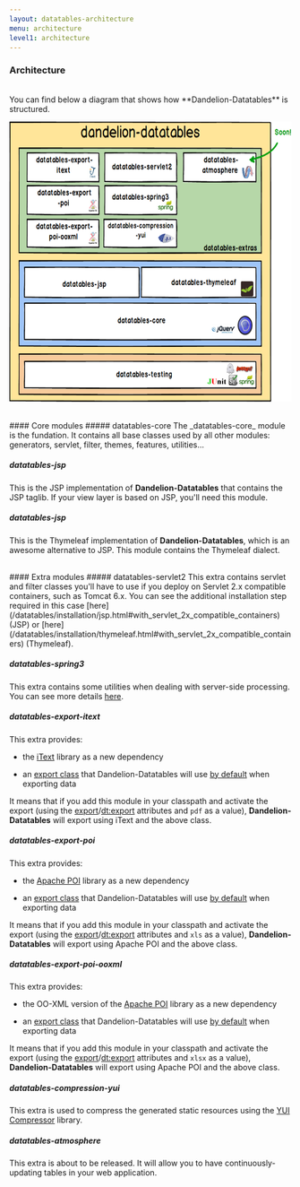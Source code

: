 ```yaml
---
layout: datatables-architecture
menu: architecture
level1: architecture
---
```


### Architecture

<br />
You can find below a diagram that shows how **Dandelion-Datatables** is structured. 
<br />

<p class="text-center">
<img class="blog_img" src="/assets/images/datatables/architecture.png" width="600px" height="500px" />
</p>

<br />
#### Core modules
##### datatables-core
The _datatables-core_ module is the fundation. It contains all base classes used by all other modules: generators, servlet, filter, themes, features, utilities... 

##### datatables-jsp
This is the JSP implementation of **Dandelion-Datatables** that contains the JSP taglib. If your view layer is based on JSP, you'll need this module.

##### datatables-jsp
This is the Thymeleaf implementation of **Dandelion-Datatables**, which is an awesome alternative to JSP. This module contains the Thymeleaf dialect.

<br />
#### Extra modules
##### datatables-servlet2
This extra contains servlet and filter classes you'll have to use if you deploy on Servlet 2.x compatible containers, such as Tomcat 6.x. You can see the additional installation step required in this case [here](/datatables/installation/jsp.html#with_servlet_2x_compatible_containers) (JSP) or [here](/datatables/installation/thymeleaf.html#with_servlet_2x_compatible_containers) (Thymeleaf).

##### datatables-spring3
This extra contains some utilities when dealing with server-side processing. You can see more details [here](/datatables/features/ajax/springmvc.html).

##### datatables-export-itext
This extra provides:
  
 * the [iText](http://itextpdf.com/) library as a new dependency

 * an [export class](https://github.com/dandelion/dandelion-datatables/blob/master/datatables-extras/datatables-export-itext/src/main/java/com/github/dandelion/datatables/extras/export/itext/PdfExport.java) that Dandelion-Datatables will use [by default](https://github.com/dandelion/dandelion-datatables/blob/master/datatables-core/src/main/resources/config/datatables-default.properties#L35) when exporting data

It means that if you add this module in your classpath and activate the export (using the [export](/datatables/ref/jsp/table.html#export)/[dt:export](/datatables/ref/thymeleaf/table.html#dt:export) attributes and `pdf` as a value), **Dandelion-Datatables** will export using iText and the above class.

##### datatables-export-poi
This extra provides:
  
 * the [Apache POI](http://poi.apache.org/) library as a new dependency

 * an [export class](https://github.com/dandelion/dandelion-datatables/blob/master/datatables-extras/datatables-export-poi/src/main/java/com/github/dandelion/datatables/extras/export/poi/XlsExport.java) that Dandelion-Datatables will use [by default](https://github.com/dandelion/dandelion-datatables/blob/master/datatables-core/src/main/resources/config/datatables-default.properties#L33) when exporting data

It means that if you add this module in your classpath and activate the export (using the [export](/datatables/ref/jsp/table.html#export)/[dt:export](/datatables/ref/thymeleaf/table.html#dt:export) attributes and `xls` as a value), **Dandelion-Datatables** will export using Apache POI and the above class.

##### datatables-export-poi-ooxml
This extra provides:
  
 * the OO-XML version of the [Apache POI](http://poi.apache.org/) library as a new dependency

 * an [export class](https://github.com/dandelion/dandelion-datatables/blob/master/datatables-extras/datatables-export-poi-ooxml/src/main/java/com/github/dandelion/datatables/extras/export/poi/XlsxExport.java) that Dandelion-Datatables will use [by default](https://github.com/dandelion/dandelion-datatables/blob/master/datatables-core/src/main/resources/config/datatables-default.properties#L34) when exporting data

It means that if you add this module in your classpath and activate the export (using the [export](/datatables/ref/jsp/table.html#export)/[dt:export](/datatables/ref/thymeleaf/table.html#dt:export) attributes and `xlsx` as a value), **Dandelion-Datatables** will export using Apache POI and the above class.

##### datatables-compression-yui
This extra is used to compress the generated static resources using the [YUI Compressor](http://yui.github.io/yuicompressor/) library.

##### datatables-atmosphere
This extra is about to be released. It will allow you to have continuously-updating tables in your web application.
